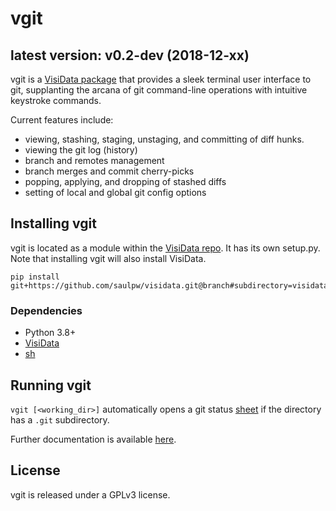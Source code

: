# vgit

## latest version: v0.2-dev (2018-12-xx)

vgit is a [VisiData package](https://visidata.org) that provides a sleek terminal user interface to git, supplanting the arcana of git command-line operations with intuitive keystroke commands.

Current features include:
- viewing, stashing, staging, unstaging, and committing of diff hunks.
- viewing the git log (history)
- branch and remotes management
- branch merges and commit cherry-picks
- popping, applying, and dropping of stashed diffs
- setting of local and global git config options

## Installing vgit

vgit is located as a module within the [VisiData repo](https://github.com/saulpw/visidata/tree/develop/visidata/apps/vgit). It has its own setup.py. Note that installing vgit will also install VisiData.

```
pip install git+https://github.com/saulpw/visidata.git@branch#subdirectory=visidata/apps/vgit
```

### Dependencies

- Python 3.8+
- [VisiData](https://visidata.org/)
- [sh](https://github.com/saulpw/sh)

## Running vgit

`vgit [<working_dir>]` automatically opens a git status [sheet](https://www.visidata.org/docs/api/sheets#sheets) if the directory has a `.git` subdirectory.

Further documentation is available [here](vgit-guide.md).

## License

vgit is released under a GPLv3 license.

